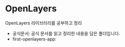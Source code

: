 # OpenLayers

OpenLayers 라이브러리를 공부하고 정리

- 공식문서: 공식 문서를 읽고 정리한 내용을 담은 폴더입니다.
- first-openlayers-app:
